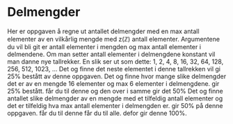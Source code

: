 # Delmengder
Her er oppgaven å regne ut antallet delmengder med en max antall elementer av en vilkårlig mengde med z(ℤ) antall elementer.
Argumentene du vil bli git er antall elementer i mengden og max antall elementer i delmendene.
Om man setter antall elementer i delmengdene konstant vil man danne nye tallrekker. En slik ser ut som dette: 1, 2, 4, 8, 16, 32, 64, 128, 256, 512, 1023, ...
Det og finne det neste elementet i denne tallrekken vil gi 25% bestått av denne oppgaven.
Det og finne hvor mange slike delmengder det er av en mengde 16 elementer og max 6 elementer i delmengdene. gir 25% bestått. får du til denne og den over i samme gir det 50%
Det og finne antallet slike delmengder av en mengde med et tilfeldig antall elementer og det er tilfeldig hva max antall elementer i delmengden er. gir 50% på denne oppgaven. får du til denne får du til alle. defor gir denne 100%.
